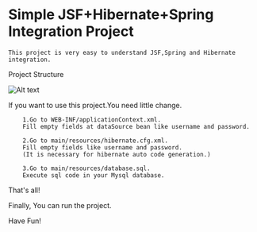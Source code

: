 # Simple JSF+Hibernate+Spring Integration Project

  	This project is very easy to understand JSF,Spring and Hibernate integration.
  	
Project Structure

 ![Alt text](http://i.hizliresim.com/ZLYddV.png "Project Structure")

If you want to use this project.You need little change.

		1.Go to WEB-INF/applicationContext.xml.
		Fill empty fields at dataSource bean like username and password.
		
		2.Go to main/resources/hibernate.cfg.xml.
		Fill empty fields like username and password.
		(It is necessary for hibernate auto code generation.)
		
		3.Go to main/resources/database.sql.
		Execute sql code in your Mysql database.

That's all!

Finally, You can run the project.

Have Fun!
